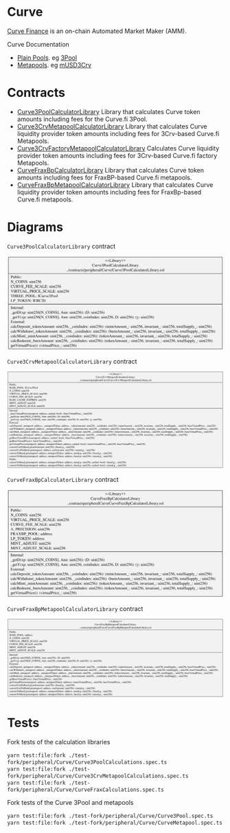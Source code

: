 # Curve

[Curve Finance](https://curve.fi) is an on-chain Automated Market Maker (AMM).

Curve Documentation

-   [Plain Pools](https://curve.readthedocs.io/exchange-pools.html#plain-pools). eg [3Pool](https://etherscan.io/address/0xbEbc44782C7dB0a1A60Cb6fe97d0b483032FF1C7)
-   [Metapools](https://curve.readthedocs.io/exchange-pools.html#metapools). eg [mUSD3Crv](https://etherscan.io/address/0x8474DdbE98F5aA3179B3B3F5942D724aFcdec9f6)

# Contracts

-   [Curve3PoolCalculatorLibrary](./Curve3PoolCalculatorLibrary.sol) Library that calculates Curve token amounts including fees for the Curve.fi 3Pool.
-   [Curve3CrvMetapoolCalculatorLibrary](./Curve3CrvMetapoolCalculatorLibrary.sol) Library that calculates Curve liquidity provider token amounts including fees for 3Crv-based Curve.fi Metapools.
-   [Curve3CrvFactoryMetapoolCalculatorLibrary](./Curve3CrvFactoryMetapoolCalculatorLibrary.sol) Calculates Curve liquidity provider token amounts including fees for 3Crv-based Curve.fi factory Metapools.
-   [CurveFraxBpCalculatorLibrary](./CurveFraxBpCalculatorLibrary.sol) Library that calculates Curve token amounts including fees for FraxBP-based Curve.fi metapools.
-   [CurveFraxBpMetapoolCalculatorLibrary](./CurveFraxBpMetapoolCalculatorLibrary.sol) Library that calculates Curve liquidity provider token amounts including fees for FraxBp-based Curve.fi metapools.

# Diagrams

`Curve3PoolCalculatorLibrary` contract

![Curve 3Pool Calculator Library](../../../docs/Curve3PoolCalculatorLibrary.svg)

`Curve3CrvMetapoolCalculatorLibrary` contract

![Curve Metapool Calculator Library](../../../docs/Curve3CrvMetapoolCalculatorLibrary.svg)

`CurveFraxBpCalculatorLibrary` contract

![Curve Frax Calculator Library](../../../docs/CurveFraxBpCalculatorLibrary.svg)

`CurveFraxBpMetapoolCalculatorLibrary` contract

![Curve Frax Metapool Calculator Library](../../../docs/CurveFraxBpMetapoolCalculatorLibrary.svg)

# Tests

Fork tests of the calculation libraries

```
yarn test:file:fork ./test-fork/peripheral/Curve/Curve3PoolCalculations.spec.ts
yarn test:file:fork ./test-fork/peripheral/Curve/Curve3CrvMetapoolCalculations.spec.ts
yarn test:file:fork ./test-fork/peripheral/Curve/CurveFraxCalculations.spec.ts
```

Fork tests of the Curve 3Pool and metapools

```
yarn test:file:fork ./test-fork/peripheral/Curve/Curve3Pool.spec.ts
yarn test:file:fork ./test-fork/peripheral/Curve/CurveMetapool.spec.ts
```
